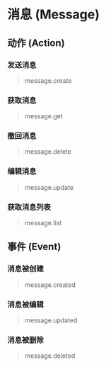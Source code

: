 # 消息 (Message)

## 动作 (Action)

### 发送消息

> message.create

### 获取消息

> message.get

### 撤回消息

> message.delete

### 编辑消息

> message.update

### 获取消息列表

> message.list

## 事件 (Event)

### 消息被创建

> message.created

### 消息被编辑

> message.updated

### 消息被删除

> message.deleted